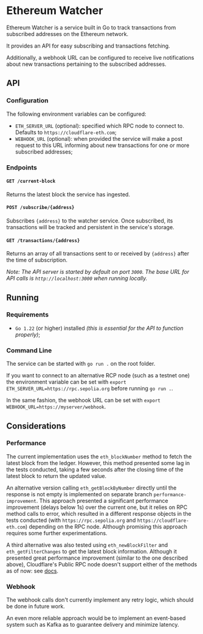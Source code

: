 # Ethereum Watcher

Ethereum Watcher is a service built in Go to track transactions from subscribed addresses on the Ethereum network.

It provides an API for easy subscribing and transactions fetching.

Additionally, a webhook URL can be configured to receive live notifications about new transactions pertaining to the subscribed addresses.

## API

### Configuration

The following environment variables can be configured:

- `ETH_SERVER_URL` (optional): specified which RPC node to connect to. Defaults to `https://cloudflare-eth.com`;
- `WEBHOOK_URL` (optional): when provided the service will make a post request to this URL informing about new transactions for one or more subscribed addresses;

### Endpoints

#### `GET /current-block`

Returns the latest block the service has ingested.

#### `POST /subscribe/{address}`

Subscribes `{address}` to the watcher service. Once subscribed, its transactions will be tracked and persistent in the service's storage.

#### `GET /transactions/{address}`

Returns an array of all transactions sent to or received by `{address}` after the time of subscription.

_Note: The API server is started by default on port `3000`. The base URL for API calls is `http://localhost:3000` when running locally._

## Running

### Requirements

- `Go 1.22` (or higher) installed _(this is essential for the API to function properly)_;

### Command Line

The service can be started with `go run .` on the root folder.

If you want to connect to an alternative RCP node (such as a testnet one) the environment variable can be set with `export ETH_SERVER_URL=https://rpc.sepolia.org` before running `go run .`.

In the same fashion, the webhook URL can be set with `export WEBHOOK_URL=https://myserver/webhook`.

## Considerations

### Performance

The current implementation uses the `eth_blockNumber` method to fetch the latest block from the ledger. However, this method presented some lag in the tests conducted, taking a few seconds after the closing time of the latest block to return the updated value.

An alternative version calling `eth_getBlockByNumber` directly until the response is not empty is implemented on separate branch `performance-improvement`. This approach presented a significant performance improvement (delays below 1s) over the current one, but it relies on RPC method calls to error, which resulted in a different response objects in the tests conducted (with `https://rpc.sepolia.org` and `https://cloudflare-eth.com`) depending on the RPC node. Although promising this approach requires some further experimentations.

A third alternative was also tested using `eth_newBlockFilter` and `eth_getFilterChanges` to get the latest block information. Although it presented great performance improvement (similar to the one described above), Cloudflare's Public RPC node doesn't support either of the methods as of now: see [docs](https://developers.cloudflare.com/web3/ethereum-gateway/reference/supported-api-methods/).

### Webhook

The webhook calls don't currently implement any retry logic, which should be done in future work.

An even more reliable approach would be to implement an event-based system such as Kafka as to guarantee delivery and minimize latency.
